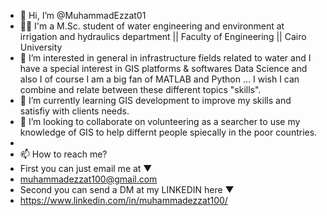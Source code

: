 - 👋 Hi, I’m @MuhammadEzzat01 
- 🧑‍🎓 I'm a M.Sc. student of water engineering and environment at irrigation and hydraulics department || Faculty of Engineering || Cairo University
- 👀 I’m interested in general in infrastructure fields related to water and I have a special interest in GIS platforms & softwares 
      Data Science and also I of course I am a big fan of MATLAB and Python ...
      I wish I can combine and relate between these different topics "skills". 
- 🌱 I’m currently learning GIS development to improve my skills and satisfiy with clients needs.
- 💞️ I’m looking to collaborate on volunteering as a searcher to use my knowledge of GIS to help differnt people spiecally in the poor countries.  
- 
- 📫 How to reach me?
- First you can just email me at ▼
- muhammadezzat100@gmail.com
- Second you can send a DM at my LINKEDIN here ▼
- https://www.linkedin.com/in/muhammadezzat100/

<!---
MuhammadEzzat01/MuhammadEzzat01 is a ✨ special ✨ repository because its `README.md` (this file) appears on your GitHub profile.
You can click the Preview link to take a look at your changes.
--->
